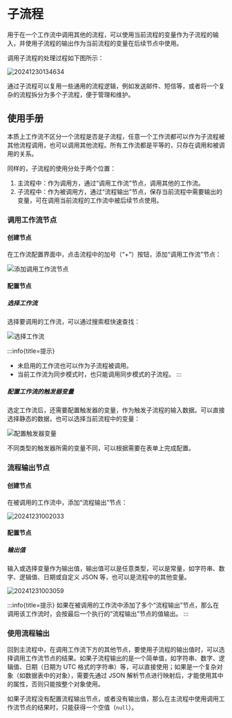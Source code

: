 # 子流程

<PluginInfo name="workflow-subflow" link="/handbook/workflow-subflow" commercial="true"></PluginInfo>

用于在一个工作流中调用其他的流程，可以使用当前流程的变量作为子流程的输入，并使用子流程的输出作为当前流程的变量在后续节点中使用。

调用子流程的处理过程如下图所示：

![20241230134634](https://static-docs.nocobase.com/20241230134634.png)

通过子流程可以复用一些通用的流程逻辑，例如发送邮件、短信等，或者将一个复杂的流程拆分为多个子流程，便于管理和维护。

## 使用手册

本质上工作流不区分一个流程是否是子流程，任意一个工作流都可以作为子流程被其他流程调用，也可以调用其他流程。所有工作流都是平等的，只存在调用和被调用的关系。

同样的，子流程的使用分处于两个位置：

1. 主流程中：作为调用方，通过“调用工作流”节点，调用其他的工作流。
2. 子流程中：作为被调用方，通过“流程输出”节点，保存当前流程中需要输出的变量，可在调用当前流程的工作流中被后续节点使用。

### 调用工作流节点

#### 创建节点

在工作流配置界面中，点击流程中的加号（“+”）按钮，添加“调用工作流”节点：

![添加调用工作流节点](https://static-docs.nocobase.com/20241230001323.png)

#### 配置节点

##### 选择工作流

选择要调用的工作流，可以通过搜索框快速查找：

![选择工作流](https://static-docs.nocobase.com/20241230001534.png)

:::info{title=提示}
* 未启用的工作流也可以作为子流程被调用。
* 当前工作流为同步模式时，也只能调用同步模式的子流程。
:::

##### 配置工作流的触发器变量

选定工作流后，还需要配置触发器的变量，作为触发子流程的输入数据。可以直接选择静态的数据，也可以选择当前流程中的变量：

![配置触发器变量](https://static-docs.nocobase.com/20241230162722.png)

不同类型的触发器所需的变量不同，可以根据需要在表单上完成配置。

### 流程输出节点

#### 创建节点

在被调用的工作流中，添加“流程输出”节点：

![20241231002033](https://static-docs.nocobase.com/20241231002033.png)

#### 配置节点

##### 输出值

输入或选择变量作为输出值，输出值可以是任意类型，可以是常量，如字符串、数字、逻辑值、日期或自定义 JSON 等，也可以是流程中的其他变量。

![20241231003059](https://static-docs.nocobase.com/20241231003059.png)

:::info{title=提示}
如果在被调用的工作流中添加了多个“流程输出”节点，那么在调用该工作流时，会按最后一个执行的“流程输出”节点的值输出。
:::

### 使用流程输出

回到主流程中，在调用工作流下方的其他节点，要使用子流程的输出值时，可以选择调用工作流节点的结果。如果子流程输出的是一个简单值，如字符串、数字、逻辑值、日期（日期为 UTC 格式的字符串）等，可以直接使用；如果是一个复杂对象（如数据表中的对象），需要先通过 JSON 解析节点进行映射后，才能使用其中的属性，否则只能按整个对象使用。

如果子流程没有配置流程输出节点，或者没有输出值，那么在主流程中使用调用工作流节点的结果时，只能获得一个空值（`null`）。